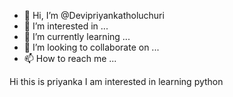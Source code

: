 - 👋 Hi, I’m @Devipriyankatholuchuri
- 👀 I’m interested in ...
- 🌱 I’m currently learning ...
- 💞️ I’m looking to collaborate on ...
- 📫 How to reach me ...

<!---
Devipriyankatholuchuri/Devipriyankatholuchuri is a ✨ special ✨ repository because its `README.md` (this file) appears on your GitHub profile.
You can click the Preview link to take a look at your changes.
--->
Hi this is priyanka
I am interested in learning python
